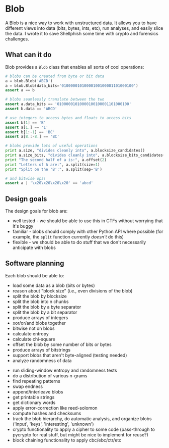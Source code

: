 # Blob

A Blob is a nice way to work with unstructured data.
It allows you to have different views into data (bits, bytes, ints, etc), run analyses, and easily slice the data.
I wrote it to save Shellphish some time with crypto and forensics challenges.

## What can it do

Blob provides a `Blob` class that enables all sorts of cool operations:

```python
# blobs can be created from byte or bit data
a = blob.Blob('ABCD')
a = blob.Blob(data_bits='01000001010000100100001101000100')
assert a == b

# blobs seamlessly translate between the two
assert a.data_bits == '01000001010000100100001101000100'
assert b.data == 'ABCD'

# use integers to access bytes and floats to access bits
assert b[1] == 'B'
assert a[1.] == '1'
assert b[1:-1] == 'BC'
assert a[8.:-8.] == 'BC'

# blobs provide lots of useful operations
print a.size, "divides cleanly into", a.blocksize_candidates()
print a.size_bits, "divides cleanly into", a.blocksize_bits_candidates()
print "The second half of a is:", a.offset(2)
print "Letters of A are:", a.split(size=1)
print "Split on the 'B':", a.split(sep='B')

# and bitwise ops!
assert a | '\x20\x20\x20\x20' == 'abcd'
```

## Design goals

The design goals for blob are:

- well tested - we should be able to use this in CTFs without worrying that it's buggy
- familiar - blobs should comply with other Python API where possible (for example, the `split` function currently *doesn't* do this)
- flexible - we should be able to do stuff that we don't necessarily anticipate with blobs

## Software planning

Each blob should be able to:

* load some data as a blob (bits or bytes)
* reason about "block size" (i.e., even divisions of the blob)
* split the blob by blocksize
* split the blob into n chunks
* split the blob by a byte separator
* split the blob by a bit separator
* produce arrays of integers
* xor/or/and blobs together
* bitwise not on blobs
* calculate entropy
* calculate chi-square
* offset the blob by some number of bits or bytes
* produce arrays of bitstrings
* support blobs that aren't byte-aligned (testing needed)
* analyze randomness of data
- run sliding-window entropy and randomness tests
- do a distribution of various n-grams
- find repeating patterns
- swap endness
- append/interleave blobs
- get printable strings
- get dictionary words
- apply error-correction like reed-solomon
- compute hashes and checksums
- track the blob hierarchy, do automatic analysis, and organize blobs ('input', 'keys', 'interesting', 'unknown')
- crypto functionality to apply a cipher to some code (pass-through to pycrypto for real stuff, but might be nice to implement for reuse?)
- block chaining functionality to apply cbc/ebc/ctr/etc
